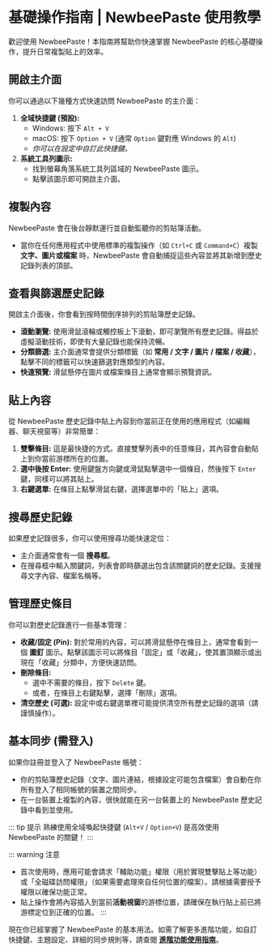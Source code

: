 # 基礎操作指南 | NewbeePaste 使用教學

歡迎使用 NewbeePaste！本指南將幫助你快速掌握 NewbeePaste 的核心基礎操作，提升日常複製貼上的效率。

## 開啟主介面

你可以通過以下幾種方式快速訪問 NewbeePaste 的主介面：

1.  **全域快捷鍵 (預設):**
    - Windows: 按下 `Alt + V`
    - macOS: 按下 `Option + V` (通常 `Option` 鍵對應 Windows 的 `Alt`)
    - _你可以在設定中自訂此快捷鍵。_
2.  **系統工具列圖示:**
    - 找到螢幕角落系統工具列區域的 NewbeePaste 圖示。
    - 點擊該圖示即可開啟主介面。

## 複製內容

NewbeePaste 會在後台靜默運行並自動監聽你的剪貼簿活動。

- 當你在任何應用程式中使用標準的複製操作（如 `Ctrl+C` 或 `Command+C`）複製 **文字、圖片或檔案** 時，NewbeePaste 會自動捕捉這些內容並將其新增到歷史記錄列表的頂部。

## 查看與篩選歷史記錄

開啟主介面後，你會看到按時間倒序排列的剪貼簿歷史記錄。

- **滾動瀏覽:** 使用滑鼠滾輪或觸控板上下滾動，即可瀏覽所有歷史記錄。得益於虛擬滾動技術，即使有大量記錄也能保持流暢。
- **分類篩選:** 主介面通常會提供分類標籤（如 **常用 / 文字 / 圖片 / 檔案 / 收藏**），點擊不同的標籤可以快速篩選對應類型的內容。
- **快速預覽:** 滑鼠懸停在圖片或檔案條目上通常會顯示預覽資訊。

## 貼上內容

從 NewbeePaste 歷史記錄中貼上內容到你當前正在使用的應用程式（如編輯器、聊天視窗等）非常簡單：

1.  **雙擊條目:** 這是最快捷的方式。直接雙擊列表中的任意條目，其內容會自動貼上到你當前游標所在的位置。
2.  **選中後按 Enter:** 使用鍵盤方向鍵或滑鼠點擊選中一個條目，然後按下 `Enter` 鍵，同樣可以將其貼上。
3.  **右鍵選單:** 在條目上點擊滑鼠右鍵，選擇選單中的「貼上」選項。

## 搜尋歷史記錄

如果歷史記錄很多，你可以使用搜尋功能快速定位：

- 主介面通常會有一個 **搜尋框**。
- 在搜尋框中輸入關鍵詞，列表會即時篩選出包含該關鍵詞的歷史記錄。支援搜尋文字內容、檔案名稱等。

## 管理歷史條目

你可以對歷史記錄進行一些基本管理：

- **收藏/固定 (Pin):** 對於常用的內容，可以將滑鼠懸停在條目上，通常會看到一個 **圖釘** 圖示。點擊該圖示可以將條目「固定」或「收藏」，使其置頂顯示或出現在「收藏」分類中，方便快速訪問。
- **刪除條目:**
  - 選中不需要的條目，按下 `Delete` 鍵。
  - 或者，在條目上右鍵點擊，選擇「刪除」選項。
- **清空歷史 (可選):** 設定中或右鍵選單裡可能提供清空所有歷史記錄的選項（請謹慎操作）。

## 基本同步 (需登入)

如果你註冊並登入了 NewbeePaste 帳號：

- 你的剪貼簿歷史記錄（文字、圖片連結，根據設定可能包含檔案）會自動在你所有登入了相同帳號的裝置之間同步。
- 在一台裝置上複製的內容，很快就能在另一台裝置上的 NewbeePaste 歷史記錄中看到並使用。

::: tip 提示
熟練使用全域喚起快捷鍵 (`Alt+V` / `Option+V`) 是高效使用 NewbeePaste 的關鍵！
:::

::: warning 注意

- 首次使用時，應用可能會請求「輔助功能」權限（用於實現雙擊貼上等功能）或「全磁碟訪問權限」（如果需要處理來自任何位置的檔案）。請根據需要授予權限以確保功能正常。
- 貼上操作會將內容插入到當前**活動視窗**的游標位置，請確保在執行貼上前已將游標定位到正確的位置。
  :::

現在你已經掌握了 NewbeePaste 的基本用法。如需了解更多進階功能，如自訂快捷鍵、主題設定、詳細的同步規則等，請查閱 **[進階功能使用指南](./advanced.md)**。
